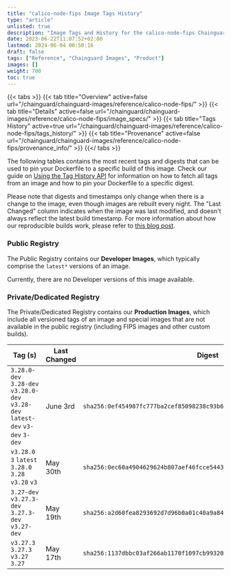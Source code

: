 ```yaml
---
title: "calico-node-fips Image Tags History"
type: "article"
unlisted: true
description: "Image Tags and History for the calico-node-fips Chainguard Image"
date: 2023-06-22T11:07:52+02:00
lastmod: 2024-06-04 00:50:16
draft: false
tags: ["Reference", "Chainguard Images", "Product"]
images: []
weight: 700
toc: true
---
```


{{< tabs >}}
{{< tab title="Overview" active=false url="/chainguard/chainguard-images/reference/calico-node-fips/" >}}
{{< tab title="Details" active=false url="/chainguard/chainguard-images/reference/calico-node-fips/image_specs/" >}}
{{< tab title="Tags History" active=true url="/chainguard/chainguard-images/reference/calico-node-fips/tags_history/" >}}
{{< tab title="Provenance" active=false url="/chainguard/chainguard-images/reference/calico-node-fips/provenance_info/" >}}
{{</ tabs >}}

The following tables contains the most recent tags and digests that can be used to pin your Dockerfile to a specific build of this image. Check our guide on [Using the Tag History API](/chainguard/chainguard-images/using-the-tag-history-api/) for information on how to fetch all tags from an image and how to pin your Dockerfile to a specific digest.

Please note that digests and timestamps only change when there is a change to the image, even though images are rebuilt every night. The "Last Changed" column indicates when the image was last modified, and doesn't always reflect the latest build timestamp. For more information about how our reproducible builds work, please refer to [this blog post](https://www.chainguard.dev/unchained/reproducing-chainguards-reproducible-image-builds).

### Public Registry
The Public Registry contains our **Developer Images**, which typically comprise the `latest*` versions of an image.

Currently, there are no Developer versions of this image available.

### Private/Dedicated Registry
The Private/Dedicated Registry contains our **Production Images**, which include all versioned tags of an image and special images that are not available in the public registry (including FIPS images and other custom builds).

| Tag (s)                                                                          | Last Changed | Digest                                                                    |
|----------------------------------------------------------------------------------|--------------|---------------------------------------------------------------------------|
|  `3.28.0-dev` `3.28-dev` `v3.28.0-dev` `v3.28-dev` `latest-dev` `v3-dev` `3-dev` | June 3rd     | `sha256:0ef454987fc777ba2cef85098238c93b65111775eb9dccd8a28dbad587e276f4` |
|  `v3.28.0` `3` `latest` `3.28.0` `3.28` `v3.28` `v3`                             | May 30th     | `sha256:0ec60a4904629624b807aef46fcce5443cb63dc5f009008f759bf9bc76b64bec` |
|  `3.27-dev` `v3.27.3-dev` `3.27.3-dev` `v3.27-dev`                               | May 19th     | `sha256:a2d60fea8293692d7d96b0a01c40a9a84d28feb42f254d06ec55730a971b6a8f` |
|  `v3.27.3` `3.27.3` `v3.27` `3.27`                                               | May 17th     | `sha256:1137dbbc03af266ab1170f1097cb993202f7ccefdd382c5b4f176ed691c727f3` |

